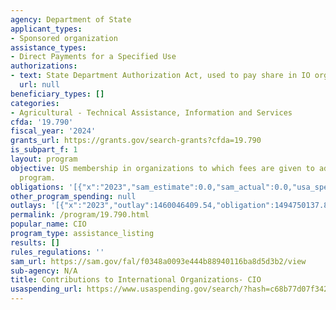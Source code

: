 ```yaml
---
agency: Department of State
applicant_types:
- Sponsored organization
assistance_types:
- Direct Payments for a Specified Use
authorizations:
- text: State Department Authorization Act, used to pay share in IO organizations.
  url: null
beneficiary_types: []
categories:
- Agricultural - Technical Assistance, Information and Services
cfda: '19.790'
fiscal_year: '2024'
grants_url: https://grants.gov/search-grants?cfda=19.790
is_subpart_f: 1
layout: program
objective: US membership in organizations to which fees are given to administer joint
  program.
obligations: '[{"x":"2023","sam_estimate":0.0,"sam_actual":0.0,"usa_spending_actual":1494625773.03},{"x":"2024","sam_estimate":0.0,"sam_actual":0.0,"usa_spending_actual":1425614526.86},{"x":"2025","sam_estimate":0.0,"sam_actual":0.0,"usa_spending_actual":439364248.0}]'
other_program_spending: null
outlays: '[{"x":"2023","outlay":1460046409.54,"obligation":1494750137.87},{"x":"2024","outlay":0.0,"obligation":1425614526.86},{"x":"2025","outlay":0.0,"obligation":439364248.0}]'
permalink: /program/19.790.html
popular_name: CIO
program_type: assistance_listing
results: []
rules_regulations: ''
sam_url: https://sam.gov/fal/f0348a0093e444b88940116ba8d5d3b2/view
sub-agency: N/A
title: Contributions to International Organizations- CIO
usaspending_url: https://www.usaspending.gov/search/?hash=c68b77d07f342ee086817fcc87e25f16
---
```

